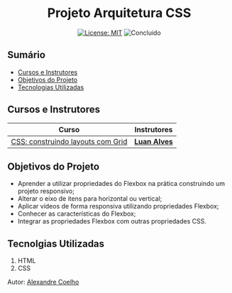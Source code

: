 <h1 align="center"> Projeto Arquitetura CSS </h1>

<p align="center">  </p>

<div align="center">

  <a href="https://github.com/coelhoalexandre/projeto-portfolio-alura/blob/main/LICENSE" target="_blank"><img src="https://img.shields.io/badge/License-MIT-yellow.svg" alt="License: MIT"></a> <img src="https://img.shields.io/badge/Concluido-lightgreen.svg" alt="Concluido">

</div>

## Sumário

- [Cursos e Instrutores](#cursos-e-instrutores)
- [Objetivos do Projeto](#objetivos-do-projeto)
- [Tecnologias Utilizadas](#tecnolgias-utilizadas)

## Cursos e Instrutores

|Curso|Instrutores|
|---|---|
|[CSS: construindo layouts com Grid](https://cursos.alura.com.br/course/css-construindo-layouts-com-grid)|[**Luan Alves**](https://github.com/luanalvesdev)|

## Objetivos do Projeto
- Aprender a utilizar propriedades do Flexbox na prática construindo um projeto responsivo;
- Alterar o eixo de itens para horizontal ou vertical;
- Aplicar vídeos de forma responsiva utilizando propriedades Flexbox;
- Conhecer as características do Flexbox;
- Integrar as propriedades Flexbox com outras propriedades CSS.

## Tecnolgias Utilizadas

1. HTML
2. CSS

Autor: [Alexandre Coelho](https://github.com/coelhoalexandre)
